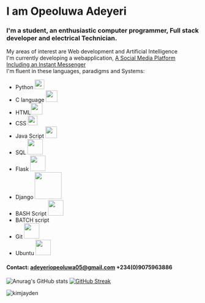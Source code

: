 # I am Opeoluwa Adeyeri
### I'm a student, an enthusiastic computer programmer, Full stack developer and electrical Technician. <br>
My areas of interest are Web development and Artificial Intelligence<br>
I'm currently developing a webapplication, [A Social Media Platform Including an Instant Messenger](https://hardope.pythonanywhere.com "Click Chat")<br>
I'm fluent in these languages, paradigms and Systems:
* Python <img src="https://user-images.githubusercontent.com/76790341/187140476-61664fc5-1562-48a3-a5a5-f2f6d8ac917f.png" width="25">
* C language <img src="https://user-images.githubusercontent.com/76790341/187141646-76dd8b84-1e63-4b5e-b61d-30040f2573cb.png" width="30">
* HTML<img src="https://user-images.githubusercontent.com/76790341/187141391-bfad1a42-3cc2-4edd-903b-6d362ee63fc2.png" width="30">
* CSS <img src="https://user-images.githubusercontent.com/76790341/187142293-2280c369-2a56-4dcd-8547-df421d9421fe.png" width="25">
* Java Script <img src="https://user-images.githubusercontent.com/76790341/187142409-fa9b3fc9-8e08-4870-b4d9-a630a3505339.png" width="30">
* SQL <img src="https://user-images.githubusercontent.com/76790341/187142691-cf4ccbbc-e49b-410f-880a-026e60e91c5f.jpg" width="40">
* Flask <img src="https://user-images.githubusercontent.com/76790341/187142840-1acfcea2-a215-4f56-b11e-216fc8aa885b.png" width="40">
* Django <img src="https://user-images.githubusercontent.com/76790341/187143187-c352b47e-8e56-496c-9a8a-fc3b665c20fc.png" width="70">
* BASH Script <img src="https://user-images.githubusercontent.com/76790341/190482427-414de214-10ea-4b75-9949-9d2e51c50b09.png" width="40">
* BATCH script
* Git <img src="https://user-images.githubusercontent.com/76790341/190482739-92322527-0bc0-4e1b-a38a-145ba2cbcff2.png" width="40">
* Ubuntu <img src="https://user-images.githubusercontent.com/76790341/190482899-5367a114-82bb-48e4-987e-d371df18d545.png" width="40">

#### Contact: adeyeriopeoluwa05@gmail.com +234(0)9075963886
![Anurag's GitHub stats](https://github-readme-stats.vercel.app/api?username=hardope&show_icons=true&theme=light&count_private=true)
[![GitHub Streak](https://github-readme-streak-stats.herokuapp.com/?user=hardope)](https://git.io/streak-stats)
<p><img align="left" src="https://github-readme-stats.vercel.app/api/top-langs?username=hardope&show_icons=true&locale=en&layout=compact" alt="kimjayden" /></p>
